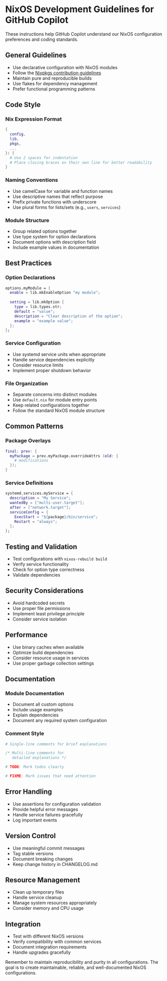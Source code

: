 # NixOS Development Guidelines for GitHub Copilot

These instructions help GitHub Copilot understand our NixOS configuration preferences and coding standards.

## General Guidelines

- Use declarative configuration with NixOS modules
- Follow the [Nixpkgs contribution guidelines](https://github.com/NixOS/nixpkgs/blob/master/CONTRIBUTING.md)
- Maintain pure and reproducible builds
- Use flakes for dependency management
- Prefer functional programming patterns

## Code Style

### Nix Expression Format
```nix
{
  config,
  lib,
  pkgs,
  ...
}: {
  # Use 2 spaces for indentation
  # Place closing braces on their own line for better readability
}
```

### Naming Conventions
- Use camelCase for variable and function names
- Use descriptive names that reflect purpose
- Prefix private functions with underscore
- Use plural forms for lists/sets (e.g., `users`, `services`)

### Module Structure
- Group related options together
- Use type system for option declarations
- Document options with description field
- Include example values in documentation

## Best Practices

### Option Declarations
```nix
options.myModule = {
  enable = lib.mkEnableOption "my module";
  
  setting = lib.mkOption {
    type = lib.types.str;
    default = "value";
    description = "Clear description of the option";
    example = "example value";
  };
};
```

### Service Configuration
- Use systemd service units when appropriate
- Handle service dependencies explicitly
- Consider resource limits
- Implement proper shutdown behavior

### File Organization
- Separate concerns into distinct modules
- Use `default.nix` for module entry points
- Keep related configurations together
- Follow the standard NixOS module structure

## Common Patterns

### Package Overlays
```nix
final: prev: {
  myPackage = prev.myPackage.overrideAttrs (old: {
    # modifications
  });
}
```

### Service Definitions
```nix
systemd.services.myService = {
  description = "My Service";
  wantedBy = ["multi-user.target"];
  after = ["network.target"];
  serviceConfig = {
    ExecStart = "${package}/bin/service";
    Restart = "always";
  };
};
```

## Testing and Validation

- Test configurations with `nixos-rebuild build`
- Verify service functionality
- Check for option type correctness
- Validate dependencies

## Security Considerations

- Avoid hardcoded secrets
- Use proper file permissions
- Implement least privilege principle
- Consider service isolation

## Performance

- Use binary caches when available
- Optimize build dependencies
- Consider resource usage in services
- Use proper garbage collection settings

## Documentation

### Module Documentation
- Document all custom options
- Include usage examples
- Explain dependencies
- Document any required system configuration

### Comment Style
```nix
# Single-line comments for brief explanations

/* Multi-line comments for
   detailed explanations */

# TODO: Mark todos clearly

# FIXME: Mark issues that need attention
```

## Error Handling

- Use assertions for configuration validation
- Provide helpful error messages
- Handle service failures gracefully
- Log important events

## Version Control

- Use meaningful commit messages
- Tag stable versions
- Document breaking changes
- Keep change history in CHANGELOG.md

## Resource Management

- Clean up temporary files
- Handle service cleanup
- Manage system resources appropriately
- Consider memory and CPU usage

## Integration

- Test with different NixOS versions
- Verify compatibility with common services
- Document integration requirements
- Handle upgrades gracefully

Remember to maintain reproducibility and purity in all configurations. The goal is to create maintainable, reliable, and well-documented NixOS configurations.